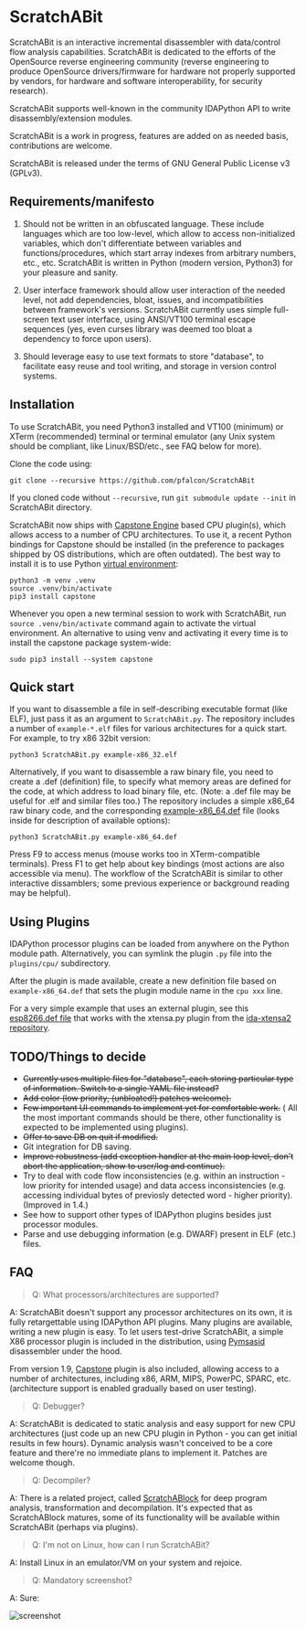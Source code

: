 ScratchABit
===========

ScratchABit is an interactive incremental disassembler with data/control
flow analysis capabilities. ScratchABit is dedicated to the efforts of
the OpenSource reverse engineering community (reverse engineering to
produce OpenSource drivers/firmware for hardware not properly supported
by vendors, for hardware and software interoperability, for security
research).

ScratchABit supports well-known in the community IDAPython API to write
disassembly/extension modules.

ScratchABit is a work in progress, features are added on as needed basis,
contributions are welcome.

ScratchABit is released under the terms of GNU General Public License v3
(GPLv3).


Requirements/manifesto
----------------------

1. Should not be written in an obfuscated language. These include languages
which are too low-level, which allow to access non-initialized variables,
which don't differentiate between variables and functions/procedures, which
start array indexes from arbitrary numbers, etc., etc. ScratchABit is
written in Python (modern version, Python3) for your pleasure and sanity.

2. User interface framework should allow user interaction of the needed
level, not add dependencies, bloat, issues, and incompatibilities between
framework's versions. ScratchABit currently uses simple full-screen text
user interface, using ANSI/VT100 terminal escape sequences (yes, even
curses library was deemed too bloat a dependency to force upon users).

3. Should leverage easy to use text formats to store "database", to
facilitate easy reuse and tool writing, and storage in version control
systems.


Installation
------------

To use ScratchABit, you need Python3 installed and VT100 (minimum) or
XTerm (recommended) terminal or terminal emulator (any Unix system
should be compliant, like Linux/BSD/etc., see FAQ below for more).

Clone the code using:

    git clone --recursive https://github.com/pfalcon/ScratchABit

If you cloned code without `--recursive`, run `git submodule update --init`
in ScratchABit directory.

ScratchABit now ships with [Capstone Engine](http://www.capstone-engine.org/)
based CPU plugin(s), which allows access to a number of CPU architectures.
To use it, a recent Python bindings for Capstone should be installed
(in the preference to packages shipped by OS distributions, which are often
outdated). The best way to install it is to use Python
[virtual environment](https://docs.python.org/3/library/venv.html):

    python3 -m venv .venv
    source .venv/bin/activate
    pip3 install capstone

Whenever you open a new terminal session to work with ScratchABit,
run `source .venv/bin/activate` command again to activate the virtual
environment. An alternative to using venv and activating it every time
is to install the capstone package system-wide:

    sudo pip3 install --system capstone


Quick start
-----------

If you want to disassemble a file in self-describing executable format
(like ELF), just pass it as an argument to `ScratchABit.py`. The repository
includes a number of `example-*.elf` files for various architectures for
a quick start. For example, to try x86 32bit version:

    python3 ScratchABit.py example-x86_32.elf

Alternatively, if you want to disassemble a raw binary file, you need
to create a .def (definition) file, to specify what memory areas are
defined for the code, at which address to load binary file, etc. (Note:
a .def file may be useful for .elf and similar files too.) The repository
includes a simple x86_64 raw binary code, and the corresponding
[example-x86_64.def](example-x86_64.def) file (looks inside for
description of available options):

    python3 ScratchABit.py example-x86_64.def

Press F9 to access menus (mouse works too in XTerm-compatible terminals).
Press F1 to get help about key bindings (most actions are also accessible
via menu). The workflow of the ScratchABit is similar to other interactive
dissamblers; some previous experience or background reading may be helpful).

Using Plugins
-------------

IDAPython processor plugins can be loaded from anywhere on the Python
module path. Alternatively, you can symlink the plugin `.py` file into
the `plugins/cpu/` subdirectory.

After the plugin is made available, create a new definition file based
on `example-x86_64.def` that sets the plugin module name in the `cpu xxx`
line.

For a very simple example that uses an external plugin, see this
[esp8266.def file](https://gist.github.com/projectgus/f898d5798e3e44240796)
that works with the xtensa.py plugin from the
[ida-xtensa2 repository](https://github.com/pfalcon/ida-xtensa2).

TODO/Things to decide
---------------------

* ~~Currently uses multiple files for "database", each storing particular
  type of information. Switch to a single YAML file instead?~~
* ~~Add color (low priority, (unbloated!) patches welcome).~~
* ~~Few important UI commands to implement yet for comfortable work.~~ (
  All the most important commands should be there, other functionality is
  expected to be implemented using plugins).
* ~~Offer to save DB on quit if modified.~~
* Git integration for DB saving.
* ~~Improve robustness (add exception handler at the main loop level, don't
  abort the application, show to user/log and continue).~~
* Try to deal with code flow inconsistencies (e.g. within an instruction -
  low priority for intended usage) and data access inconsistencies (e.g.
  accessing individual bytes of previosly detected word - higher priority).
  (Improved in 1.4.)
* See how to support other types of IDAPython plugins besides just processor
  modules.
* Parse and use debugging information (e.g. DWARF) present in ELF (etc.)
  files.


FAQ
---

> Q: What processors/architectures are supported?

A: ScratchABit doesn't support any processor architectures on its own,
it is fully retargettable using IDAPython API plugins. Many plugins are
available, writing a new plugin is easy. To let users test-drive
ScratchABit, a simple X86 processor plugin is included in the
distribution, using [Pymsasid](https://github.com/pfalcon/pymsasid3)
disassembler under the hood.

From version 1.9, [Capstone](http://www.capstone-engine.org/) plugin
is also included, allowing access to a number of architectures,
including x86, ARM, MIPS, PowerPC, SPARC, etc. (architecture support
is enabled gradually based on user testing).

> Q: Debugger?

A: ScratchABit is dedicated to static analysis and easy support for
new CPU architectures (just code up an new CPU plugin in Python - you
can get initial results in few hours). Dynamic analysis wasn't conceived
to be a core feature and there're no immediate plans to implement it.
Patches are welcome though.

> Q: Decompiler?

A: There is a related project, called
[ScratchABlock](https://github.com/pfalcon/ScratchABlock) for deep
program analysis, transformation and decompilation. It's expected
that as ScratchABlock matures, some of its functionality will be
available within ScratchABit (perhaps via plugins).

> Q: I'm not on Linux, how can I run ScratchABit?

A: Install Linux in an emulator/VM on your system and rejoice.

> Q: Mandatory screenshot?

A: Sure:

![screenshot](https://raw.githubusercontent.com/pfalcon/ScratchABit/master/docs/scratchabit.png)
